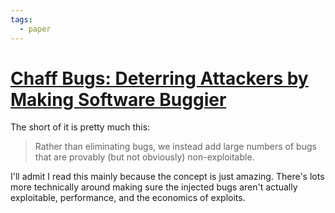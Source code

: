```yaml
---
tags:
  - paper
---
```


# [Chaff Bugs: Deterring Attackers by Making Software Buggier][chaff-bugs]

[chaff-bugs]: https://arxiv.org/abs/1808.00659

The short of it is pretty much this:

> Rather than eliminating bugs, we instead add large numbers of bugs that are
> provably (but not obviously) non-exploitable.

I'll admit I read this mainly because the concept is just amazing. There's lots
more technically around making sure the injected bugs aren't actually
exploitable, performance, and the economics of exploits.
